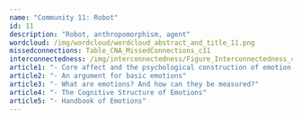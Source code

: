 ```yaml
---
name: "Community 11: Robot"
id: 11
description: "Robot, anthropomorphism, agent"
wordcloud: /img/wordcloud/wordcloud_abstract_and_title_11.png
missedconnections: Table_CNA_MissedConnections_c11
interconnectedness: /img/interconnectedness/Figure_Interconnectedness_c11.png
article1: "- Core affect and the psychological construction of emotion."
article2: "- An argument for basic emotions"
article3: "- What are emotions? And how can they be measured?"
article4: "- The Cognitive Structure of Emotions"
article5: "- Handbook of Emotions"
---
```

